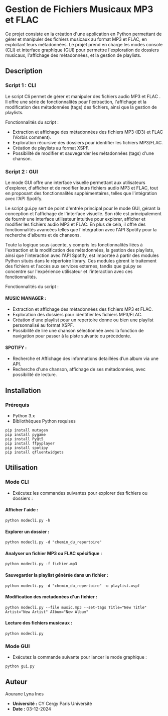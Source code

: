 # Gestion de Fichiers Musicaux MP3 et FLAC

Ce projet consiste en la création d'une application en Python permettant de gérer et manipuler des fichiers musicaux au format MP3 et FLAC, en exploitant leurs métadonnées. Le projet prend en charge les modes console (CLI) et interface graphique (GUI) pour permettre l'exploration de dossiers musicaux, l'affichage des métadonnées, et la gestion de playlists.

## Description

### Script 1 : CLI

Le script Cli permet de gérer et manipuler des fichiers audio MP3 et FLAC . Il offre une série de fonctionnalités pour l'extraction, l'affichage et la modification des métadonnées (tags) des fichiers, ainsi que la gestion de playlists.

Fonctionnalités du script :
- Extraction et affichage des métadonnées des fichiers MP3 (ID3) et FLAC (Vorbis comment).
- Exploration récursive des dossiers pour identifier les fichiers MP3/FLAC.
- Création de playlists au format XSPF.
- Possibilité de modifier et sauvegarder les métadonnées (tags) d'une chanson.

### Script 2 : GUI

Le mode GUI offre une interface visuelle permettant aux utilisateurs d'explorer, d'afficher et de modifier leurs fichiers audio MP3 et FLAC, tout en proposant des fonctionnalités supplémentaires, telles que l'intégration avec l'API Spotify.

Le script gui.py sert de point d'entrée principal pour le mode GUI, gérant la conception et l'affichage de l'interface visuelle. Son rôle est principalement de fournir une interface utilisateur intuitive pour explorer, afficher et modifier les fichiers audio MP3 et FLAC. En plus de cela, il offre des fonctionnalités avancées telles que l'intégration avec l'API Spotify pour la recherche d'albums et de chansons.

Toute la logique sous-jacente, y compris les fonctionnalités liées à l'extraction et la modification des métadonnées, la gestion des playlists, ainsi que l'interaction avec l'API Spotify, est importée à partir des modules Python situés dans le répertoire library. Ces modules gèrent le traitement des fichiers et l'accès aux services externes, tandis que gui.py se concentre sur l'expérience utilisateur et l'interaction avec ces fonctionnalités.

Fonctionnalités du script :
 
#### MUSIC MANAGER : 
- Extraction et affichage des métadonnées des fichiers MP3 et FLAC.
- Exploration des dossiers pour identifier les fichiers MP3/FLAC.
- Création d'une playlist pour un repertoire donne ou bien une playlist personnalisé au format XSPF.
- Possibilité de lire une chanson sélectionnée avec la fonction de navigation pour passer à la piste suivante ou précédente.

#### SPOTIFY :
- Recherche et Affichage des informations detaillées d’un album via une API.
- Recherche d'une chanson, affichage de ses métadonnées, avec possibilité de lecture.


## Installation

### Prérequis

- Python 3.x
- Bibliothèques Python requises 

```
pip install mutagen
pip install pygame
pip install PyQt5
pip install ffpyplayer
pip install spotipy
pip install qfluentwidgets

```


## Utilisation

### Mode CLI 

- Exécutez les commandes suivantes pour explorer des fichiers ou dossiers :

#### Afficher l'aide :
``` python modecli.py -h ```

#### Explorer un dossier  :
``` python modecli.py -d "chemin_du_repertoire" ```

#### Analyser un fichier MP3 ou FLAC spécifique :
``` python modecli.py -f fichier.mp3 ```

#### Sauvegarder la playlist générée dans un fichier :
``` python modecli.py -d "chemin_du_repertoire" -o playlist.xspf ```

#### Modification des metadonées d'un fichier :
``` python modecli.py --file music.mp3 --set-tags Title="New Title" Artist="New Artist" Album="New Album"  ```      

####  Lecture des fichiers musicaux  :
``` python modecli.py ```


### Mode GUI

- Exécutez la commande suivante pour lancer le mode graphique :

```python gui.py ```




## Auteur
  Aourane Lyna Ines
- **Université :** CY Cergy Paris Université
- **Date :** 03-12-2024
